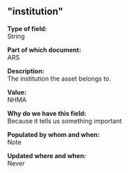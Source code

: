 ## "institution"

**Type of field:**  
String  

**Part of which document:**  
ARS

**Description:**  
The institution the asset belongs to.

**Value:**  
NHMA

**Why do we have this field:**  
Because it tells us something important  

**Populated by whom and when:**  
Note  

**Updated where and when:**  
Never

